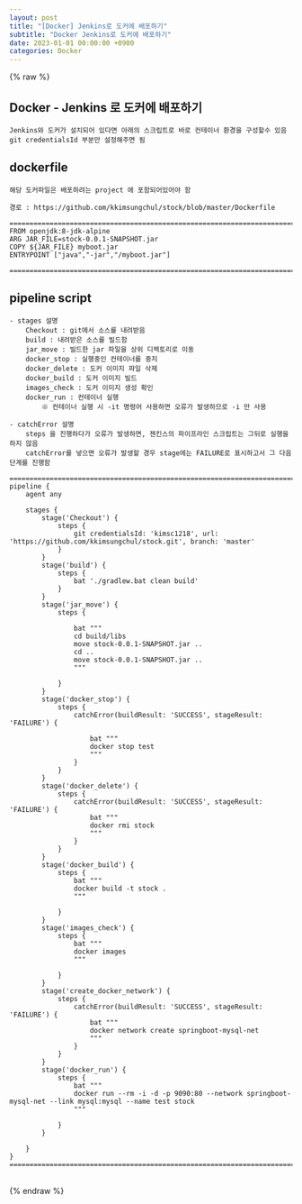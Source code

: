 ```yaml
---  
layout: post  
title: "[Docker] Jenkins로 도커에 배포하기"  
subtitle: "Docker Jenkins로 도커에 배포하기"  
date: 2023-01-01 00:00:00 +0900  
categories: Docker  
---  
```

{% raw %}  
## Docker - Jenkins 로 도커에 배포하기  
	Jenkins와 도커가 설치되어 있다면 아래의 스크립트로 바로 컨테이너 환경을 구성할수 있음  
	git credentialsId 부분만 설정해주면 됨  
  
## dockerfile  
	해당 도커파일은 배포하려는 project 에 포함되어있어야 함  
  
	경로 : https://github.com/kkimsungchul/stock/blob/master/Dockerfile  
  
	======================================================================================================  
	FROM openjdk:8-jdk-alpine  
	ARG JAR_FILE=stock-0.0.1-SNAPSHOT.jar  
	COPY ${JAR_FILE} myboot.jar  
	ENTRYPOINT ["java","-jar","/myboot.jar"]  
  
	======================================================================================================  
  
## pipeline script  
  
	- stages 설명  
		Checkout : git에서 소스를 내려받음  
		build : 내려받은 소스를 빌드함  
		jar_move : 빌드한 jar 파일을 상위 디렉토리로 이동  
		docker_stop : 실행중인 컨테이너를 중지  
		docker_delete : 도커 이미지 파일 삭제  
		docker_build : 도커 이미지 빌드  
		images_check : 도커 이미지 생성 확인  
		docker_run : 컨테이너 실행  
			※ 컨테이너 실행 시 -it 명령어 사용하면 오류가 발생하므로 -i 만 사용  
  
	- catchError 설명  
		steps 을 진행하다가 오류가 발생하면, 젠킨스의 파이프라인 스크립트는 그뒤로 실행을 하지 않음  
		catchError를 넣으면 오류가 발생할 경우 stage에는 FAILURE로 표시하고서 그 다음단계를 진행함  
  
	======================================================================================================  
	pipeline {  
		agent any  
  
		stages {  
			stage('Checkout') {  
				steps {  
					git credentialsId: 'kimsc1218', url: 'https://github.com/kkimsungchul/stock.git', branch: 'master'  
				}  
			}  
			stage('build') {  
				steps {  
					bat './gradlew.bat clean build'  
				}  
			}  
			stage('jar_move') {  
				steps {  
  
					bat """  
					cd build/libs  
					move stock-0.0.1-SNAPSHOT.jar ..  
					cd ..  
					move stock-0.0.1-SNAPSHOT.jar ..  
					"""  
  
				}  
			}  
			stage('docker_stop') {  
				steps {  
					catchError(buildResult: 'SUCCESS', stageResult: 'FAILURE') {  
  
						bat """  
						docker stop test  
						"""  
					}  
				}  
			}  
			stage('docker_delete') {  
				steps {  
					catchError(buildResult: 'SUCCESS', stageResult: 'FAILURE') {  
						bat """  
						docker rmi stock  
						"""  
					}  
				}  
			}  
			stage('docker_build') {  
				steps {  
					bat """  
					docker build -t stock .  
					"""  
  
				}  
			}  
			stage('images_check') {  
				steps {  
					bat """  
					docker images  
					"""  
  
				}  
			}  
			stage('create_docker_network') {  
				steps {  
					catchError(buildResult: 'SUCCESS', stageResult: 'FAILURE') {  
						bat """  
						docker network create springboot-mysql-net  
						"""  
					}  
				}  
			}  
			stage('docker_run') {  
				steps {  
					bat """  
					docker run --rm -i -d -p 9090:80 --network springboot-mysql-net --link mysql:mysql --name test stock  
					"""  
  
				}  
			}  
  
		}  
	}  
	======================================================================================================  
  
                                                                                                                                                                                                                                                                                                                                                                                                                                                                                                                                                                                                                                                                                                                                                                                                                                                                                                                                                                                                                                                                                                                                                                                                                                                                                                                                                                                                                                                                                                                                                                                                                                                                                                                                                                                                                                                                                                                                                                                                                                                                                                                                                                                                                                                                                                                                                                                                                                                                                                                                                                                                                                                                                                                                                                                                                                                                                                                                                
{% endraw %}